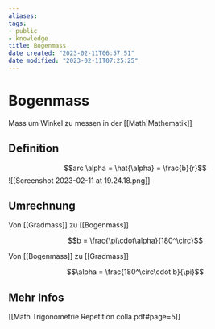 ```yaml
---
aliases: 
tags: 
- public
- knowledge
title: Bogenmass
date created: "2023-02-11T06:57:51"
date modified: "2023-02-11T07:25:25"
---
```


# Bogenmass

Mass um Winkel zu messen in der [[Math|Mathematik]]

## Definition

$$arc \alpha = \hat{\alpha} = \frac{b}{r}$$
![[Screenshot 2023-02-11 at 19.24.18.png]]

## Umrechnung

Von [[Gradmass]] zu [[Bogenmass]]

$$b = \frac{\pi\cdot\alpha}{180^\circ}$$

Von [[Bogenmass]] zu [[Gradmass]]

$$\alpha = \frac{180^\circ\cdot b}{\pi}$$

## Mehr Infos
[[Math Trigonometrie Repetition colla.pdf#page=5]]
